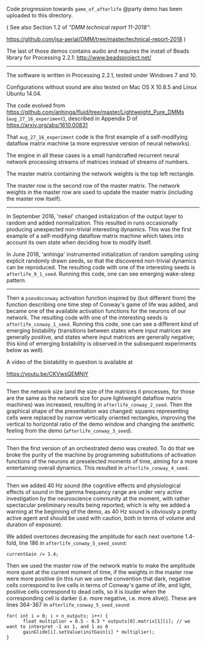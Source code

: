Code progression towards `game_of_afterlife` @party demo has been uploaded to this directory.

( See also Section 1.2 of _"DMM technical report 11-2018"_:

https://github.com/jsa-aerial/DMM/tree/master/technical-report-2018 )

The last of those demos contains audio and requires the install of Beads library for Processing 2.2.1: http://www.beadsproject.net/

---

The software is written in Processing 2.2.1, tested under Windows 7 and 10.

Configurations without sound are also tested on Mac OS X 10.8.5 and Linux Ubuntu 14.04.

The code evolved from https://github.com/anhinga/fluid/tree/master/Lightweight_Pure_DMMs (`aug_27_16_experiment`), described in Appendix D of https://arxiv.org/abs/1610.00831

That `aug_27_16_experiment` code is the first example of a self-modifying dataflow matrix machine (a more expressive version of neural networks).

The engine in all these cases is a small handcrafted recurrent neural network processing streams of matrices instead of streams of numbers.

The master matrix containing the network weights is the top left rectangle.

The master row is the second row of the master matrix. The network weights in the master row are used to update the master matrix (including the master row itself).

---

In September 2016, 'nekel' changed initialization of the output layer to random and added normalization. This resulted in runs occasionally producing unexpected non-trivial interesting dynamics. This was the first example of a self-modifying dataflow matrix machine which takes into account its own state when deciding how to modify itself.

In June 2018, 'anhinga' instrumented initialization of random sampling using explicit randomly drawn seeds, so that the discovered non-trivial dynamics can be reproduced. The resulting code with one of the interesting seeds is `afterlife_9_1_seed`. Running this code, one can see emerging wake-sleep pattern.

---

Then a `pseudoconway` activation function inspired by (but different from) the function describing one time step of Conway's game of life was added, and became one of the available activation functions for the neurons of our network. The resulting code with one of the interesting seeds is `afterlife_conway_1_seed`. Running this code, one can see a different kind of emerging bistability (transitions between states where input matrices are generally positive, and states where input matrices are generally negative; this kind of emerging bistability is observed in the subsequent experiments below as well).

A video of the bistability in question is available at

https://youtu.be/CKVwsQEMNjY

---

Then the network size (and the size of the matrices it processes, for those are the same as the network size for pure lightweight dataflow matrix machines) was increased, resulting in `afterlife_conway_2_seed`. Then the graphical shape of the presentation was changed: squares representing cells were replaced by narrow vertically oriented rectangles, improving the vertical to horizontal ratio of the demo window and changing the aesthetic feeling from the demo (`afterlife_conway_3_seed`).

---

Then the first version of an orchestrated demo was created. To do that we broke the purity of the machine by programming substitutions of activation functions of the neurons at preselected moments of time, aiming for a more entertaining overall dynamics. This resulted in `afterlife_conway_4_seed`.

---

Then we added 40 Hz sound (the cognitive effects and physiological effects of sound in the gamma frequency range are under very active investigation by the neuroscience community at the moment, with rather spectacular preliminary results being reported; which is why we added a warning at the beginning of the demo, as 40 Hz sound is obviously a pretty active agent and should be used with caution, both in terms of volume and duration of exposure).

We added overtones decreasing the amplitude for each next overtone 1.4-fold, line 186 in `afterlife_conway_5_seed_sound`: 

```processing
currentGain /= 1.4;
```

Then we used the master row of the network matrix to make the amplitude more quiet at the current moment of time, if the weights in the master row were more positive (in this run we use the convention that dark, negative cells correspond to live cells in terms of Conway's game of life, and light, positive cells correspond to dead cells, so it is louder when the corresponding cell is darker (i.e. more negative, i.e. more alive)). These are lines 364-367 in `afterlife_conway_5_seed_sound`:

```processing
for( int i = 0; i < n_outputs; i++) {
      float multiplier = 0.5 - 0.5 * outputs[0].matrix[1][i]; // we want to interpret -1 as 1, and 1 as 0
      gainGlide[i].setValue(initGain[i] * multiplier);
}
```
